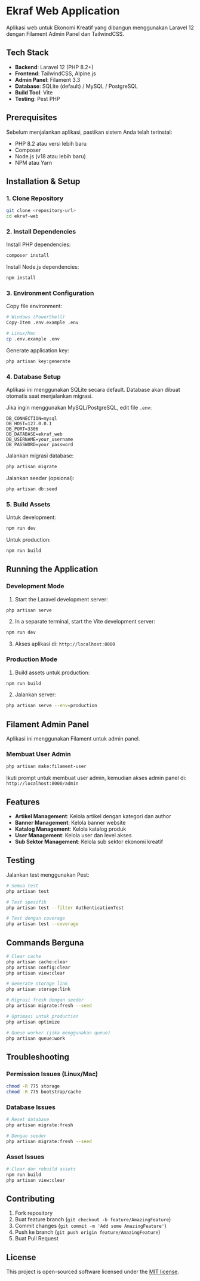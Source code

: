 # Ekraf Web Application

Aplikasi web untuk Ekonomi Kreatif yang dibangun menggunakan Laravel 12 dengan Filament Admin Panel dan TailwindCSS.

## Tech Stack

- **Backend**: Laravel 12 (PHP 8.2+)
- **Frontend**: TailwindCSS, Alpine.js
- **Admin Panel**: Filament 3.3
- **Database**: SQLite (default) / MySQL / PostgreSQL
- **Build Tool**: Vite
- **Testing**: Pest PHP

## Prerequisites

Sebelum menjalankan aplikasi, pastikan sistem Anda telah terinstal:

- PHP 8.2 atau versi lebih baru
- Composer
- Node.js (v18 atau lebih baru)
- NPM atau Yarn

## Installation & Setup

### 1. Clone Repository

```bash
git clone <repository-url>
cd ekraf-web
```

### 2. Install Dependencies

Install PHP dependencies:
```bash
composer install
```

Install Node.js dependencies:
```bash
npm install
```

### 3. Environment Configuration

Copy file environment:
```bash
# Windows (PowerShell)
Copy-Item .env.example .env

# Linux/Mac
cp .env.example .env
```

Generate application key:
```bash
php artisan key:generate
```

### 4. Database Setup

Aplikasi ini menggunakan SQLite secara default. Database akan dibuat otomatis saat menjalankan migrasi.

Jika ingin menggunakan MySQL/PostgreSQL, edit file `.env`:
```env
DB_CONNECTION=mysql
DB_HOST=127.0.0.1
DB_PORT=3306
DB_DATABASE=ekraf_web
DB_USERNAME=your_username
DB_PASSWORD=your_password
```

Jalankan migrasi database:
```bash
php artisan migrate
```

Jalankan seeder (opsional):
```bash
php artisan db:seed
```

### 5. Build Assets

Untuk development:
```bash
npm run dev
```

Untuk production:
```bash
npm run build
```

## Running the Application

### Development Mode

1. Start the Laravel development server:
```bash
php artisan serve
```

2. In a separate terminal, start the Vite development server:
```bash
npm run dev
```

3. Akses aplikasi di: `http://localhost:8000`

### Production Mode

1. Build assets untuk production:
```bash
npm run build
```

2. Jalankan server:
```bash
php artisan serve --env=production
```

## Filament Admin Panel

Aplikasi ini menggunakan Filament untuk admin panel.

### Membuat User Admin

```bash
php artisan make:filament-user
```

Ikuti prompt untuk membuat user admin, kemudian akses admin panel di:
`http://localhost:8000/admin`

## Features

- **Artikel Management**: Kelola artikel dengan kategori dan author
- **Banner Management**: Kelola banner website
- **Katalog Management**: Kelola katalog produk
- **User Management**: Kelola user dan level akses
- **Sub Sektor Management**: Kelola sub sektor ekonomi kreatif

## Testing

Jalankan test menggunakan Pest:

```bash
# Semua test
php artisan test

# Test spesifik
php artisan test --filter AuthenticationTest

# Test dengan coverage
php artisan test --coverage
```

## Commands Berguna

```bash
# Clear cache
php artisan cache:clear
php artisan config:clear
php artisan view:clear

# Generate storage link
php artisan storage:link

# Migrasi fresh dengan seeder
php artisan migrate:fresh --seed

# Optimasi untuk production
php artisan optimize

# Queue worker (jika menggunakan queue)
php artisan queue:work
```

## Troubleshooting

### Permission Issues (Linux/Mac)

```bash
chmod -R 775 storage
chmod -R 775 bootstrap/cache
```

### Database Issues

```bash
# Reset database
php artisan migrate:fresh

# Dengan seeder
php artisan migrate:fresh --seed
```

### Asset Issues

```bash
# Clear dan rebuild assets
npm run build
php artisan view:clear
```

## Contributing

1. Fork repository
2. Buat feature branch (`git checkout -b feature/AmazingFeature`)
3. Commit changes (`git commit -m 'Add some AmazingFeature'`)
4. Push ke branch (`git push origin feature/AmazingFeature`)
5. Buat Pull Request

## License

This project is open-sourced software licensed under the [MIT license](https://opensource.org/licenses/MIT).
